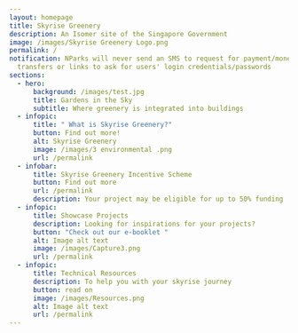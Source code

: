 ```yaml
---
layout: homepage
title: Skyrise Greenery
description: An Isomer site of the Singapore Government
image: /images/Skyrise Greenery Logo.png
permalink: /
notification: NParks will never send an SMS to request for payment/money
  transfers or links to ask for users' login credentials/passwords
sections:
  - hero:
      background: /images/test.jpg
      title: Gardens in the Sky
      subtitle: Where greenery is integrated into buildings
  - infopic:
      title: " What is Skyrise Greenery?"
      button: Find out more!
      alt: Skyrise Greenery
      image: /images/3 environmental .png
      url: /permalink
  - infobar:
      title: Skyrise Greenery Incentive Scheme
      button: Find out more
      url: /permalink
      description: Your project may be eligible for up to 50% funding
  - infopic:
      title: Showcase Projects
      description: Looking for inspirations for your projects?
      button: "Check out our e-booklet "
      alt: Image alt text
      image: /images/Capture3.png
      url: /permalink
  - infopic:
      title: Technical Resources
      description: To help you with your skyrise journey
      button: read on
      image: /images/Resources.png
      alt: Image alt text
      url: /permalink
---
```

